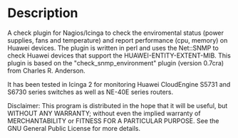 # Description
A check plugin for Nagios/Icinga to check the enviromental status (power supplies, fans and temperature) and report performance (cpu, memory) on Huawei devices.
The plugin is written in perl and uses the Net::SNMP to check Huawei devices that support the HUAWEI-ENTITY-EXTENT-MIB.
This plugin is based on the "check_snmp_environment" plugin (version 0.7cra) from Charles R. Anderson.

It has been tested in Icinga 2 for monitoring Huawei CloudEngine S5731 and S6730 series switches as well as NE-40E series routers.

Disclaimer:
This program is distributed in the hope that it will be useful, but WITHOUT ANY WARRANTY; without even the implied warranty of MERCHANTABILITY or FITNESS FOR A PARTICULAR PURPOSE. See the
GNU General Public License for more details.
